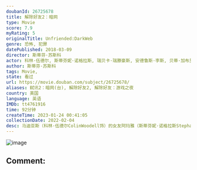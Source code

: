 ```yaml
---
doubanId: 26725678
title: 解除好友2：暗网
type: Movie
score: 7.9
myRating: 5
originalTitle: Unfriended:DarkWeb
genre: 恐怖, 犯罪
datePublished: 2018-03-09
director: 斯蒂芬·苏斯科
actor: 科林·伍德尔, 斯蒂芬妮·诺格拉斯, 瑞贝卡·瑞滕豪斯, 安德鲁斯·李斯, 贝蒂·加布里埃尔, 康纳·戴尔·里奥, 萨维拉·温蒂亚尼, 切尔西·阿尔登, 道格拉斯·泰特, 阿什顿·斯迈利, 阿历萨·芒索, undefined
author: 斯蒂芬·苏斯科
tags: Movie, 
state: 看过
url: https://movie.douban.com/subject/26725678/
aliases: 弑讯2：暗网(台), 解除好友2, 解除好友：游戏之夜
country: 美国
language: 英语
IMDb: tt4761916
time: 92分钟
createTime: 2023-01-24 00:41:05
collectionDate: 2022-02-04
desc: 马迪亚斯（科林·伍德尔ColinWoodell饰）的女友阿玛雅（斯蒂芬妮·诺格拉斯StephanieNogueras饰）是一名聋哑人，为了能够和阿玛雅顺利的交流，马迪亚斯煞费苦心，然而两人...
---
```


![image](p2528012421.jpg)

Comment: 
---

